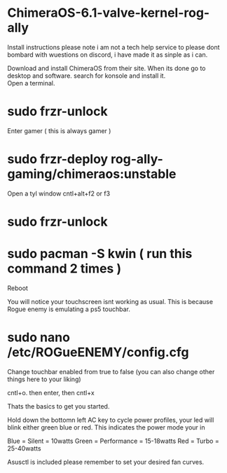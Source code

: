 # ChimeraOS-6.1-valve-kernel-rog-ally
Install instructions 
please note i am  not a tech help service to please dont bombard with wuestions on discord, i have made it as sinple as i can.

Download and install ChimeraOS from their site.
When its done go to desktop and software. search for konsole and install it.   
Open a terminal.

#   sudo frzr-unlock 

Enter gamer ( this is always gamer )

#  sudo frzr-deploy rog-ally-gaming/chimeraos:unstable

Open a tyl window cntl+alt+f2 or f3 

#   sudo frzr-unlock
#   sudo pacman -S kwin ( run this command 2 times )

Reboot

You will notice your touchscreen isnt working as usual. 
This is because Rogue enemy is emulating a ps5 touchbar. 

# sudo nano /etc/ROGueENEMY/config.cfg

Change touchbar enabled from true to false (you can also change other things here to your liking)

cntl+o. then enter, then cntl+x 

Thats the basics to get you started.

Hold down the bottomn left AC key to cycle power profiles, your led will blink either green blue or red.
This indicates the power mode your in 

Blue = Silent = 10watts 
Green = Performance = 15-18watts
Red = Turbo = 25-40watts 

Asusctl is included please remember to set your desired fan curves. 



